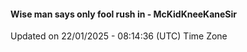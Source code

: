 #### Wise man says only fool rush in - McKidKneeKaneSir
Updated on 22/01/2025 - 08:14:36 (UTC) Time Zone
